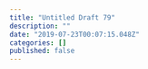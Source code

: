 ```yaml
---
title: "Untitled Draft 79"
description: ""
date: "2019-07-23T00:07:15.048Z"
categories: []
published: false
---
```



